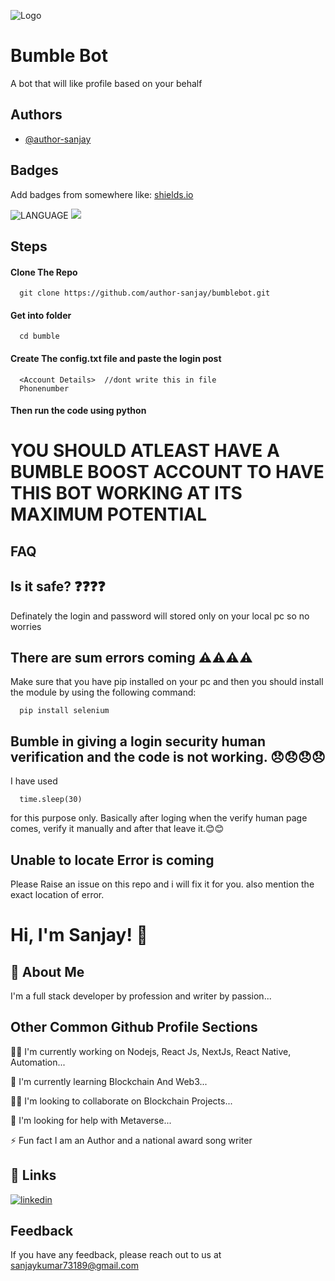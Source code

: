 


![Logo](https://sm.pcmag.com/pcmag_au/review/b/bumble/bumble_2nx8.jpg)


# Bumble Bot

A bot that will like profile based on your behalf


## Authors

- [@author-sanjay](https://github.com/author-sanjay/)


## Badges

Add badges from somewhere like: [shields.io](https://shields.io/)

![LANGUAGE](https://img.shields.io/badge/Language-Python-blue)
![](https://img.shields.io/badge/Tool-Selenium-red)

## Steps

#### Clone The Repo


```http
  git clone https://github.com/author-sanjay/bumblebot.git
```



#### Get into folder

```http
  cd bumble
```

#### Create The config.txt file and paste the login post

```http
  <Account Details>  //dont write this in file
  Phonenumber
```

#### Then run the code using python


# YOU SHOULD ATLEAST HAVE A BUMBLE BOOST ACCOUNT TO HAVE THIS BOT WORKING AT ITS MAXIMUM POTENTIAL
## FAQ

## Is it safe? ❓❓❓❓

Definately the login and password will stored only on your local pc so no worries

## There are sum errors coming ⚠️⚠️⚠️⚠️

Make sure that you have pip installed on your pc and then you should install the module by using the following command:

```http
  pip install selenium
```

## Bumble in giving a login security human verification and the code is not working. 😞😞😞😞

I have used 

```http
  time.sleep(30)
```
for this purpose only. Basically after loging when the verify human page comes, verify it manually and after that leave it.😊😊

## Unable to locate Error is coming

Please Raise an issue on this repo and i will fix it for you. also mention the exact location of error. 



# Hi, I'm Sanjay! 👋


## 🚀 About Me
I'm a full stack developer by profession and writer by passion...


## Other Common Github Profile Sections
👩‍💻 I'm currently working on Nodejs, React Js, NextJs, React Native, Automation...

🧠 I'm currently learning Blockchain And Web3...

👯‍♀️ I'm looking to collaborate on Blockchain Projects...

🤔 I'm looking for help with Metaverse...

⚡️ Fun fact I am an Author and a national award song writer


## 🔗 Links

[![linkedin](https://img.shields.io/badge/linkedin-0A66C2?style=for-the-badge&logo=linkedin&logoColor=white)](https://www.linkedin.com/in/authorsanju)



## Feedback

If you have any feedback, please reach out to us at sanjaykumar73189@gmail.com


